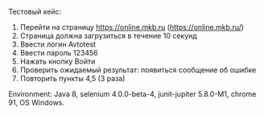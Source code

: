 Тестовый кейс:
1. Перейти на страницу https://online.mkb.ru (https://online.mkb.ru/)
2. Страница должна загрузиться в течение 10 секунд
3. Ввести логин Avtotest
4. Ввести пароль 123456
5. Нажать кнопку Войти
6. Проверить ожидаемый результат: появиться сообщение об ошибке
7. Повторить пункты 4,5 (3 раза)

Environment:
Java 8,
selenium 4.0.0-beta-4,
junit-jupiter 5.8.0-M1,
chrome 91,
OS Windows.
